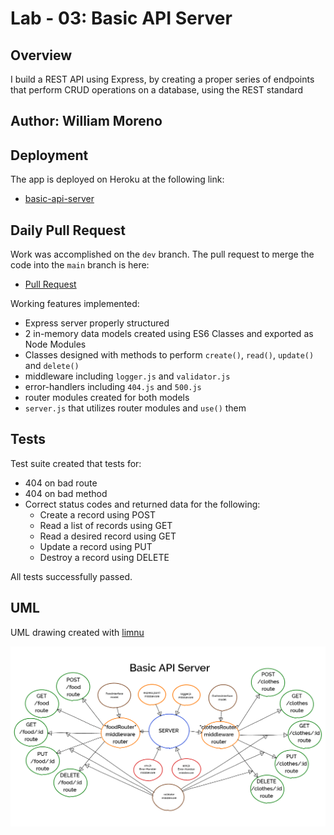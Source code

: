# Lab - 03: Basic API Server

## Overview

I build a REST API using Express, by creating a proper series of endpoints that perform CRUD operations on a database, using the REST standard

## Author: William Moreno

## Deployment

The app is deployed on Heroku at the following link:

- [basic-api-server](https://williammoreno-basic-api-server.herokuapp.com/)

## Daily Pull Request

Work was accomplished on the `dev` branch. The pull request to merge the code into the `main` branch is here:

- [Pull Request](https://github.com/William-Moreno/basic-api-server/pull/1)

Working features implemented:
- Express server properly structured
- 2 in-memory data models created using ES6 Classes and exported as Node Modules
- Classes designed with methods to perform `create()`, `read()`, `update()` and `delete()`
- middleware including `logger.js` and `validator.js`
- error-handlers including `404.js` and `500.js`
- router modules created for both models
- `server.js` that utilizes router modules and `use()` them

## Tests

Test suite created that tests for:
  - 404 on bad route
  - 404 on bad method
  - Correct status codes and returned data for the following:
    - Create a record using POST
    - Read a list of records using GET
    - Read a desired record using GET
    - Update a record using PUT
    - Destroy a record using DELETE

All tests successfully passed.

## UML

UML drawing created with [limnu](https://limnu.com/)

![UML Diagram](./assets/lab-03-uml.PNG)
